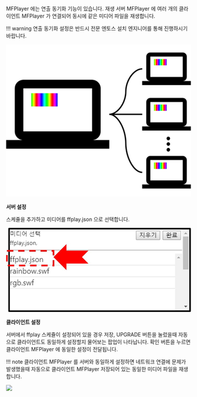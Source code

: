 MFPlayer 에는 연출 동기화 기능이 있습니다. 재생 서버 MFPlayer 에 여러 개의 클라이언트 MFPlayer 가 연결되어 동시에 같은 미디어 파일을 재생합니다.

!!! warning
    연출 동기화 설정은 반드시 전문 엔토스 설치 엔지니어를 통해 진행하시기 바랍니다.

![](img/sync.jpg)

**서버 설정**

스케쥴을 추가하고 미디어를 ffplay.json 으로 선택합니다.

![](img/ffplay.jpg)

**클라이언트 설정**

서버에서 ffplay 스케쥴이 설정되어 있을 경우 저장, UPGRADE 버튼을 눌렀을때 자동으로 클라이언트도 동일하게 설정할지 물어보는 팝업이 나타납니다. 확인 버튼을 누르면 클라이언트 MFPlayer 에 동일한 설정이 전달됩니다.

!!! note
    클라이언트 MFPlayer 를 서버와 동일하게 설정하면 네트워크 연결에 문제가 발생했을때 자동으로 클라이언트 MFPlayer 저장되어 있는 동일한 미디어 파일을 재생합니다.

![](img/remote.jpg)